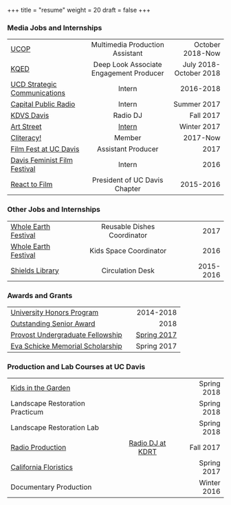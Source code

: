 +++
title = "resume"
weight = 20
draft = false
+++


								
<h3 class="major">Media Jobs and Internships</h3>

|                                            |                         |   |
| -------------            |:----------------------------------------:| -----:|
| [UCOP](https://www.universityofcalifornia.edu/) |Multimedia Production Assistant | October 2018-Now |
| [KQED](https://www.kqed.org/science/series/deep-look) |Deep Look Associate Engagement Producer | July 2018-October 2018 |
| [UCD Strategic Communications](http://strategiccommunications.ucdavis.edu/about/visual/index.html) |Intern | 2016-2018 |
| [Capital Public Radio](http://www.capradio.org/news/the-view-from-here/)| Intern  | Summer 2017 |
| [KDVS Davis](https://kdvs.org/past-playlists/4804/) | Radio DJ      |    Fall 2017 |
| [Art Street](http://www.m5arts.com/artstreet/)| [Intern](http://arts.ucdavis.edu/post/two-profs-build-bar-artstreet) | Winter 2017 |
| [Cliteracy!](http://fembroidery.com/) | Member     |   2017-Now |
| [Film Fest at UC Davis](https://www.facebook.com/FilmFestatUCDavis/)|Assistant Producer | 2017 |
| [Davis Feminist Film Festival](http://wrrc.ucdavis.edu/feministfilmfestival.html)|Intern | 2016 |
| [React to Film](https://www.reacttofilm.com/)|President of UC Davis Chapter | 2015-2016 |

<h3 class="major">Other Jobs and Internships</h3>

|                                            |                         |   |
| -------------            |:----------------------------------------:| -----:|
| [Whole Earth Festival](https://wef.ucdavis.edu/)|Reusable Dishes Coordinator | 2017 |
| [Whole Earth Festival](https://wef.ucdavis.edu/)|Kids Space Coordinator | 2016 |
| [Shields Library](https://www.reacttofilm.com/)|Circulation Desk | 2015-2016 |

<h3 class="major">Awards and Grants</h3>

|                                            |                         |   |
| -------------            |:----------------------------------------:| -----:|
| [University Honors Program](https://honors.ucdavis.edu/)| | 2014-2018|
| [Outstanding Senior Award](https://ue.ucdavis.edu/students/senior-awards-2018#&gid=1&pid=66) | | 2018 |
| [Provost Undergraduate Fellowship](http://urc.ucdavis.edu/awards/puf/general_information.html)|  | [Spring 2017](http://urc.ucdavis.edu/awards/puf/recipients.html)|
| [Eva Schicke Memorial Scholarship](http://wrrc.ucdavis.edu/scholarship.html) |  |    Spring 2017 |

<h3 class="major"> Production and Lab Courses at UC Davis</h3>

|                                            |                         |   |
| -------------            |:----------------------------------------:| -----:|
| [Kids in the Garden](http://asi.ucdavis.edu/programs/sf/children-and-youth/internships-for-tour-leaders) |       |    Spring 2018 |
| Landscape Restoration Practicum |       |    Spring 2018 |
| Landscape Restoration Lab |       |    Spring 2018 |
| [Radio Production](http://kdrt.org/) |[Radio DJ at KDRT](http://kdrt.org/program/technocult-radio)| Fall 2017 |
| [California Floristics](http://www.plantsciences.ucdavis.edu/courses/plb102/index.html) |       |    Spring 2017 |
| Documentary Production  | | Winter 2016 |














